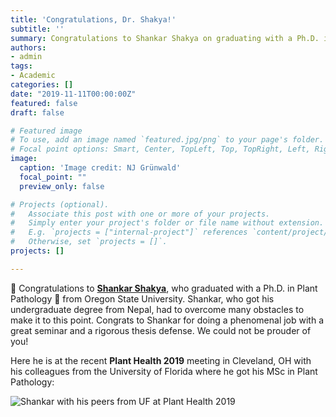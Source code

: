 ```yaml
---
title: 'Congratulations, Dr. Shakya!'
subtitle: ''
summary: Congratulations to Shankar Shakya on graduating with a Ph.D. in Plant Pathology from Oregon State University.
authors:
- admin
tags:
- Academic
categories: []
date: "2019-11-11T00:00:00Z"
featured: false
draft: false

# Featured image
# To use, add an image named `featured.jpg/png` to your page's folder.
# Focal point options: Smart, Center, TopLeft, Top, TopRight, Left, Right, BottomLeft, Bottom, BottomRight
image:
  caption: 'Image credit: NJ Grünwald'
  focal_point: ""
  preview_only: false

# Projects (optional).
#   Associate this post with one or more of your projects.
#   Simply enter your project's folder or file name without extension.
#   E.g. `projects = ["internal-project"]` references `content/project/deep-learning/index.md`.
#   Otherwise, set `projects = []`.
projects: []

---
```


:clap: Congratulations to [**Shankar Shakya**](https://bpp.oregonstate.edu/users/shankar-shakya), who graduated with a Ph.D. in Plant Pathology :rocket: from Oregon State University. Shankar, who got his undergraduate degree from Nepal, had to overcome many obstacles to make it to this point. Congrats to Shankar for doing a phenomenal job with a great seminar and a rigorous thesis defense. We could not be prouder of you!

Here he is at the recent **Plant Health 2019** meeting in Cleveland, OH with his colleagues from the University of Florida where he got his MSc in Plant Pathology:

![Shankar with his peers from UF at Plant Health 2019](/img/UFlorida.png)





